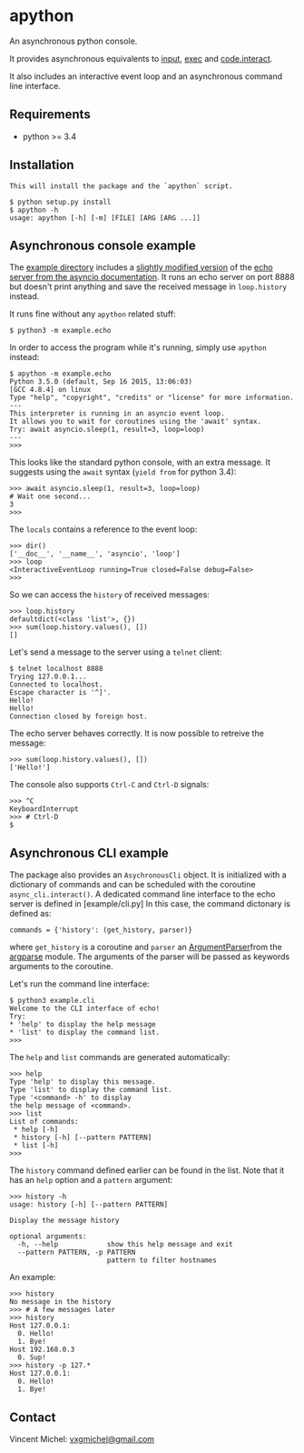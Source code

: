 apython
=======

An asynchronous python console.

It provides asynchronous equivalents to [input], [exec] and [code.interact].

It also includes an interactive event loop and an asynchronous command line interface.

[input]: https://docs.python.org/3/library/functions.html#input
[exec]: https://docs.python.org/3/library/functions.html#exec
[code.interact]: https://docs.python.org/2/library/code.html#code.interact


Requirements
------------

- python >= 3.4


Installation
------------

    This will install the package and the `apython` script.

    $ python setup.py install
    $ apython -h
    usage: apython [-h] [-m] [FILE] [ARG [ARG ...]]


Asynchronous console example
----------------------------

The [example directory] includes a [slightly modified version] of the [echo server from the asyncio documentation].
It runs an echo server on port 8888 but doesn't print anything and save the received message in `loop.history` instead.

It runs fine without any `apython` related stuff:

    $ python3 -m example.echo

In order to access the program while it's running, simply use `apython` instead:

    $ apython -m example.echo
    Python 3.5.0 (default, Sep 16 2015, 13:06:03)
    [GCC 4.8.4] on linux
    Type "help", "copyright", "credits" or "license" for more information.
    ---
    This interpreter is running in an asyncio event loop.
    It allows you to wait for coroutines using the 'await' syntax.
    Try: await asyncio.sleep(1, result=3, loop=loop)
    ---
    >>>

This looks like the standard python console, with an extra message. It suggests using the `await` syntax (`yield from` for python 3.4):

    >>> await asyncio.sleep(1, result=3, loop=loop)
    # Wait one second...
    3
    >>>

The `locals` contains a reference to the event loop:

    >>> dir()
    ['__doc__', '__name__', 'asyncio', 'loop']
    >>> loop
    <InteractiveEventLoop running=True closed=False debug=False>
    >>>

So we can access the `history` of received messages:

    >>> loop.history
    defaultdict(<class 'list'>, {})
    >>> sum(loop.history.values(), [])
    []

Let's send a message to the server using a `telnet` client:

    $ telnet localhost 8888
    Trying 127.0.0.1...
    Connected to localhost.
    Escape character is '^]'.
    Hello!
    Hello!
    Connection closed by foreign host.

The echo server behaves correctly. It is now possible to retreive the message:

    >>> sum(loop.history.values(), [])
    ['Hello!']

The console also supports `Ctrl-C` and `Ctrl-D` signals:

    >>> ^C
    KeyboardInterrupt
    >>> # Ctrl-D
    $

[example directory]: example
[slightly modified version]: example/echo.py
[echo server from the asyncio documentation]: https://docs.python.org/3/library/asyncio-stream.html#tcp-echo-server-using-streams


Asynchronous CLI example
------------------------

The package also provides an `AsychronousCli` object. It is initialized with a dictionary of commands and can be scheduled with the coroutine `async_cli.interact()`.
A dedicated command line interface to the echo server is defined in [example/cli.py] In this case, the command dictonary is defined as:

    commands = {'history': (get_history, parser)}

where `get_history` is a coroutine and `parser` an [ArgumentParser]from the [argparse] module.
The arguments of the parser will be passed as keywords arguments to the coroutine.

Let's run the command line interface:

    $ python3 example.cli
    Welcome to the CLI interface of echo!
    Try:
    * 'help' to display the help message
    * 'list' to display the command list.
    >>>

The `help` and `list` commands are generated automatically:

    >>> help
    Type 'help' to display this message.
    Type 'list' to display the command list.
    Type '<command> -h' to display
    the help message of <command>.
    >>> list
    List of commands:
     * help [-h]
     * history [-h] [--pattern PATTERN]
     * list [-h]
    >>>

The `history` command defined earlier can be found in the list. Note that it has an `help` option and a `pattern` argument:

    >>> history -h
    usage: history [-h] [--pattern PATTERN]

    Display the message history

    optional arguments:
      -h, --help            show this help message and exit
      --pattern PATTERN, -p PATTERN
                            pattern to filter hostnames

An example:

    >>> history
    No message in the history
    >>> # A few messages later
    >>> history
    Host 127.0.0.1:
      0. Hello!
      1. Bye!
    Host 192.168.0.3
      0. Sup!
    >>> history -p 127.*
    Host 127.0.0.1:
      0. Hello!
      1. Bye!

[example.cli]: example.cli
[ArgumentParser]: https://docs.python.org/dev/library/argparse.html#argparse.ArgumentParser
[argparse]: https://docs.python.org/dev/library/argparse.html


Contact
-------

Vincent Michel: vxgmichel@gmail.com
